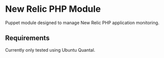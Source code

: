 # New Relic PHP Module

Puppet module designed to manage New Relic PHP application monitoring.

## Requirements

Currently only tested using Ubuntu Quantal.